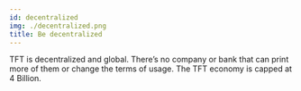 ```yaml
---
id: decentralized
img: ./decentralized.png
title: Be decentralized
---
```


TFT is decentralized and global. There’s no company or bank that can print more of them or change the terms of usage. The TFT economy is capped at 4 Billion.
